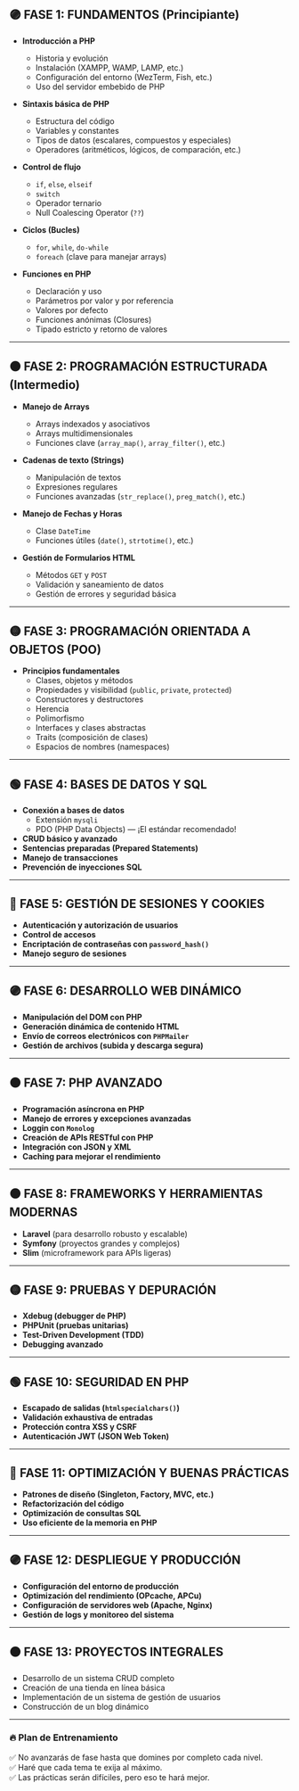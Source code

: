 ## **🟣 FASE 1: FUNDAMENTOS (Principiante)**

- **Introducción a PHP**

  - Historia y evolución
  - Instalación (XAMPP, WAMP, LAMP, etc.)
  - Configuración del entorno (WezTerm, Fish, etc.)
  - Uso del servidor embebido de PHP

- **Sintaxis básica de PHP**

  - Estructura del código
  - Variables y constantes
  - Tipos de datos (escalares, compuestos y especiales)
  - Operadores (aritméticos, lógicos, de comparación, etc.)

- **Control de flujo**

  - `if`, `else`, `elseif`
  - `switch`
  - Operador ternario
  - Null Coalescing Operator (`??`)

- **Ciclos (Bucles)**

  - `for`, `while`, `do-while`
  - `foreach` (clave para manejar arrays)

- **Funciones en PHP**
  - Declaración y uso
  - Parámetros por valor y por referencia
  - Valores por defecto
  - Funciones anónimas (Closures)
  - Tipado estricto y retorno de valores

---

## **🟠 FASE 2: PROGRAMACIÓN ESTRUCTURADA (Intermedio)**

- **Manejo de Arrays**

  - Arrays indexados y asociativos
  - Arrays multidimensionales
  - Funciones clave (`array_map()`, `array_filter()`, etc.)

- **Cadenas de texto (Strings)**

  - Manipulación de textos
  - Expresiones regulares
  - Funciones avanzadas (`str_replace()`, `preg_match()`, etc.)

- **Manejo de Fechas y Horas**

  - Clase `DateTime`
  - Funciones útiles (`date()`, `strtotime()`, etc.)

- **Gestión de Formularios HTML**
  - Métodos `GET` y `POST`
  - Validación y saneamiento de datos
  - Gestión de errores y seguridad básica

---

## **🟡 FASE 3: PROGRAMACIÓN ORIENTADA A OBJETOS (POO)**

- **Principios fundamentales**
  - Clases, objetos y métodos
  - Propiedades y visibilidad (`public`, `private`, `protected`)
  - Constructores y destructores
  - Herencia
  - Polimorfismo
  - Interfaces y clases abstractas
  - Traits (composición de clases)
  - Espacios de nombres (namespaces)

---

## **🟢 FASE 4: BASES DE DATOS Y SQL**

- **Conexión a bases de datos**
  - Extensión `mysqli`
  - PDO (PHP Data Objects) — ¡El estándar recomendado!
- **CRUD básico y avanzado**
- **Sentencias preparadas (Prepared Statements)**
- **Manejo de transacciones**
- **Prevención de inyecciones SQL**

---

## **🔵 FASE 5: GESTIÓN DE SESIONES Y COOKIES**

- **Autenticación y autorización de usuarios**
- **Control de accesos**
- **Encriptación de contraseñas con `password_hash()`**
- **Manejo seguro de sesiones**

---

## **🟣 FASE 6: DESARROLLO WEB DINÁMICO**

- **Manipulación del DOM con PHP**
- **Generación dinámica de contenido HTML**
- **Envío de correos electrónicos con `PHPMailer`**
- **Gestión de archivos (subida y descarga segura)**

---

## **🟤 FASE 7: PHP AVANZADO**

- **Programación asíncrona en PHP**
- **Manejo de errores y excepciones avanzadas**
- **Loggin con `Monolog`**
- **Creación de APIs RESTful con PHP**
- **Integración con JSON y XML**
- **Caching para mejorar el rendimiento**

---

## **🟠 FASE 8: FRAMEWORKS Y HERRAMIENTAS MODERNAS**

- **Laravel** (para desarrollo robusto y escalable)
- **Symfony** (proyectos grandes y complejos)
- **Slim** (microframework para APIs ligeras)

---

## **🟡 FASE 9: PRUEBAS Y DEPURACIÓN**

- **Xdebug (debugger de PHP)**
- **PHPUnit (pruebas unitarias)**
- **Test-Driven Development (TDD)**
- **Debugging avanzado**

---

## **🟢 FASE 10: SEGURIDAD EN PHP**

- **Escapado de salidas (`htmlspecialchars()`)**
- **Validación exhaustiva de entradas**
- **Protección contra XSS y CSRF**
- **Autenticación JWT (JSON Web Token)**

---

## **🔵 FASE 11: OPTIMIZACIÓN Y BUENAS PRÁCTICAS**

- **Patrones de diseño (Singleton, Factory, MVC, etc.)**
- **Refactorización del código**
- **Optimización de consultas SQL**
- **Uso eficiente de la memoria en PHP**

---

## **🟣 FASE 12: DESPLIEGUE Y PRODUCCIÓN**

- **Configuración del entorno de producción**
- **Optimización del rendimiento (OPcache, APCu)**
- **Configuración de servidores web (Apache, Nginx)**
- **Gestión de logs y monitoreo del sistema**

---

## **🟤 FASE 13: PROYECTOS INTEGRALES**

- Desarrollo de un sistema CRUD completo
- Creación de una tienda en línea básica
- Implementación de un sistema de gestión de usuarios
- Construcción de un blog dinámico

---

### **🔥 Plan de Entrenamiento**

✅ No avanzarás de fase hasta que domines por completo cada nivel.  
✅ Haré que cada tema te exija al máximo.  
✅ Las prácticas serán difíciles, pero eso te hará mejor.
